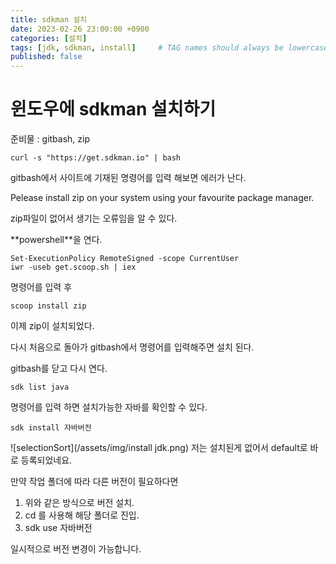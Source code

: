 ```yaml
---
title: sdkman 설치
date: 2023-02-26 23:00:00 +0900
categories: [설치]
tags: [jdk, sdkman, install]     # TAG names should always be lowercase
published: false
---
```


# 윈도우에 sdkman 설치하기

준비물 : gitbash, zip
```shell
curl -s "https://get.sdkman.io" | bash
```
gitbash에서 사이트에 기재된 명령어를 입력 해보면
에러가 난다. 

Pelease install zip on your system using your favourite package manager.

zip파일이 없어서 생기는 오류임을 알 수 있다. 

**<span style="red">powershell</span>**을 연다. 

```shell
Set-ExecutionPolicy RemoteSigned -scope CurrentUser
iwr -useb get.scoop.sh | iex
```

명령어를 입력 후 

```shell
scoop install zip
```

이제 zip이 설치되었다. 

다시 처음으로 돌아가 gitbash에서 명령어를 입력해주면 
설치 된다. 

gitbash를 닫고 다시 연다. 

```shell
sdk list java
```
명령어를 입력 하면 설치가능한 자바를 확인할 수 있다. 

```shell
sdk install 자바버전
```

![selectionSort](/assets/img/install jdk.png)
저는 설치된게 없어서 default로 바로 등록되었네요. 

만약 작업 폴더에 따라 다른 버전이 필요하다면 
1. 위와 같은 방식으로 버전 설치.
2. cd 를 사용해 해당 폴더로 진입.
3. sdk use 자바버전

일시적으로 버전 변경이 가능합니다. 
